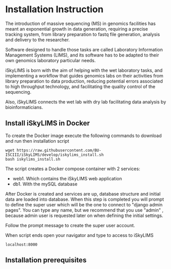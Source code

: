 # Installation Instruction

The introduction of massive sequencing (MS) in genomics facilities has meant an exponential growth in data generation, requiring a precise tracking system, from library preparation to fastq file generation, analysis and delivery to the researcher.

Software designed to handle those tasks are called Laboratory Information Management Systems (LIMS), and its software has to be adapted to their own genomics laboratory particular needs.

iSkyLIMS is born with the aim of helping with the wet laboratory tasks, and implementing a workflow that guides genomics labs on their activities from library preparation to data production, reducing potential errors associated to high throughput technology, and facilitating the quality control of the sequencing.

Also, iSkyLIMS connects the wet lab with dry lab facilitating data analysis by bioinformaticians.

## Install iSkyLIMS in Docker

To create the Docker image execute the following commands to download and run then installation script


```
wget https://raw.githubusercontent.com/BU-ISCIII/iSkyLIMS/develop/iskylims_install.sh
bash iskylims_install.sh
```

The script creates a Docker compose container with 2 services:

* web1. Which contains the iSkyLIMS web application
* db1. With the mySQL database

After Docker is created and services are up, database structure and initial data are loaded into database. When this step is completed you will
prompt to define the super user which will be the one to connect to "django admin pages". You can type any name, but we recommend that you use "admin" ,
because admin user is requested later on when defining the initial settings.

Follow the prompt message to create the super user account.

When script ends open your navigator and type to access to iSkyLIMS

```
localhost:8000
```

## Installation prerequisites
